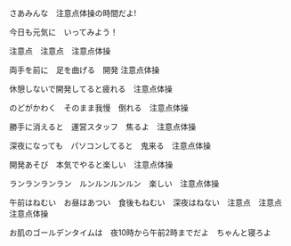 さあみんな　注意点体操の時間だよ!

今日も元気に　いってみよう！

注意点　注意点　注意点体操

両手を前に　足を曲げる　開発 注意点体操

休憩しないで開発してると疲れる　注意点体操

のどがかわく　そのまま我慢　倒れる　注意点体操  

勝手に消えると　運営スタッフ　焦るよ　注意点体操  

深夜になっても　パソコンしてると　鬼来る　注意点体操  

開発あそび　本気でやると楽しい　注意点体操

ランランランラン　ルンルンルンルン　楽しい　注意点体操  

午前はねむい　お昼はあつい　食後もねむい　深夜はねない　注意点　注意点　注意点体操  

お肌のゴールデンタイムは　夜10時から午前2時までだよ　ちゃんと寝ろよ  

